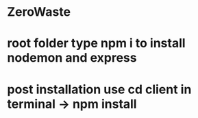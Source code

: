 # ZeroWaste
# root folder type npm i to install nodemon and express
# post installation use cd client in terminal -> npm install
